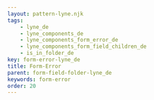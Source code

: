 ```yaml
---
layout: pattern-lyne.njk
tags: 
    - lyne_de
    - lyne_components_de
    - lyne_components_form_error_de
    - lyne_components_form_field_children_de
    - is_in_folder_de
key: form-error-lyne_de
title: Form-Error
parent: form-field-folder-lyne_de
keywords: form-error
order: 20
---
```

